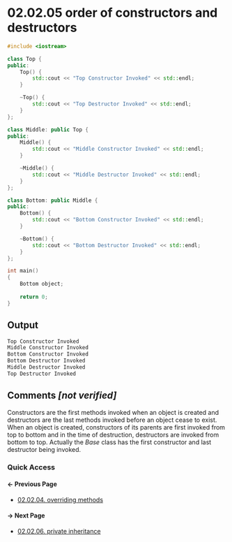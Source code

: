 # 02.02.05 order of constructors and destructors

```cxx
#include <iostream>

class Top {
public:
    Top() {
        std::cout << "Top Constructor Invoked" << std::endl;
    }

    ~Top() {
        std::cout << "Top Destructor Invoked" << std::endl;
    }
};

class Middle: public Top {
public:
    Middle() {
        std::cout << "Middle Constructor Invoked" << std::endl;
    }

    ~Middle() {
        std::cout << "Middle Destructor Invoked" << std::endl;
    }
};

class Bottom: public Middle {
public:
    Bottom() {
        std::cout << "Bottom Constructor Invoked" << std::endl;
    }

    ~Bottom() {
        std::cout << "Bottom Destructor Invoked" << std::endl;
    }
};

int main()
{
    Bottom object;
        
    return 0;
}

```

## Output

```txt
Top Constructor Invoked
Middle Constructor Invoked
Bottom Constructor Invoked
Bottom Destructor Invoked
Middle Destructor Invoked
Top Destructor Invoked
```

## Comments *[not verified]*

Constructors are the first methods invoked when an object is created and destructors are the last methods invoked before an object cease to exist.  
When an object is created, constructors of its parents are first invoked from top to bottom and in the time of destruction, destructors are invoked from bottom to top. Actually the *Base* class has the first constructor and last destructor being invoked.

### Quick Access

<div class="previous_page pagination">

#### &#8592; Previous Page

* [02.02.04. overriding methods](./../../02.object_oriented/02.inheritance/04.override.md)

</div>
<div class="next_page pagination">

#### &#8594; Next Page

* [02.02.06. private inheritance](./../../02.object_oriented/02.inheritance/06.private.md)

</div>
